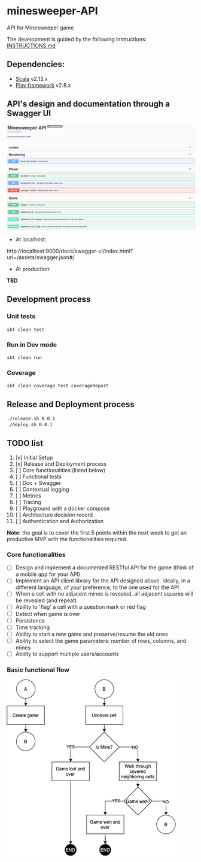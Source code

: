 # minesweeper-API
API for Minesweeper game

The development is guided by the following instructions: [INSTRUCTIONS.md](INSTRUCTIONS.md)

## Dependencies:
- [Scala] v2.13.x
- [Play framework] v2.8.x

## API's design and documentation through a Swagger UI

![Swagger API Doc](docs/swagger-api-doc.png)

- At localhost:

http://localhost:9000/docs/swagger-ui/index.html?url=/assets/swagger.json#/

- At production:

**TBD**

## Development process

### Unit tests

````sbtshell
sbt clean test
````

### Run in Dev mode

````sbtshell
sbt clean run
````

### Coverage

````sbtshell
sbt clean coverage test coverageReport
````

## Release and Deployment process

````shell script
./release.sh 0.0.1
./deploy.sh 0.0.1
````

## TODO list

1. [x] Initial Setup
2. [x] Release and Deployment process
3. [ ] Core functionalities (listed below)
4. [ ] Functional tests
5. [ ] Doc + Swagger
6. [ ] Contextual logging
7. [ ] Metrics
8. [ ] Tracing
9. [ ] Playground with a docker compose
10. [ ] Architecture decision record
11. [ ] Authentication and Authorization

**Note:** the goal is to cover the first 5 points within the next week
to get an productive MVP with the functionalities required.

### Core functionalities

- [ ] Design and implement a documented RESTful API for the game (think of a mobile app for your API)
- [ ] Implement an API client library for the API designed above. Ideally, in a different language, of your preference, to the one used for the API
- [ ] When a cell with no adjacent mines is revealed, all adjacent squares will be revealed (and repeat)
- [ ] Ability to 'flag' a cell with a question mark or red flag
- [ ] Detect when game is over
- [ ] Persistence
- [ ] Time tracking
- [ ] Ability to start a new game and preserve/resume the old ones
- [ ] Ability to select the game parameters: number of rows, columns, and mines
- [ ] Ability to support multiple users/accounts

### Basic functional flow

![Basic functional flow](docs/minisweeper_basic-functional-flow.png)

[Scala]: https://www.scala-lang.org/
[Play framework]: https://www.playframework.com/
